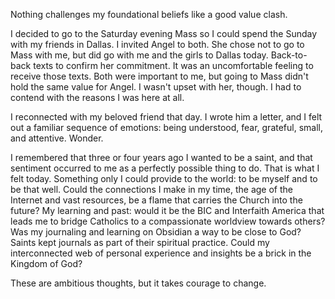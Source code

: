Nothing challenges my foundational beliefs like a good value clash.

I decided to go to the Saturday evening Mass so I could spend the Sunday with my friends in Dallas. I invited Angel to both. She chose not to go to Mass with me, but did go with me and the girls to Dallas today. Back-to-back texts to confirm her commitment.
It was an uncomfortable feeling to receive those texts. Both were important to me, but going to Mass didn't hold the same value for Angel. I wasn't upset with her, though. I had to contend with the reasons I was here at all.

I reconnected with my beloved friend that day. I wrote him a letter, and I felt out a familiar sequence of emotions: being understood, fear, grateful, small, and attentive. Wonder. 

I remembered that three or four years ago I wanted to be a saint, and that sentiment occurred to me as a perfectly possible thing to do. That is what I felt today. Something only I could provide to the world: to be myself and to be that well. Could the connections I make in my time, the age of the Internet and vast resources, be a flame that carries the Church into the future? My learning and past: would it be the BIC and Interfaith America that leads me to bridge Catholics to a compassionate worldview towards others? Was my journaling and learning on Obsidian a way to be close to God? Saints kept journals as part of their spiritual practice. Could my interconnected web of personal experience and insights be a brick in the Kingdom of God?

These are ambitious thoughts, but it takes courage to change.


